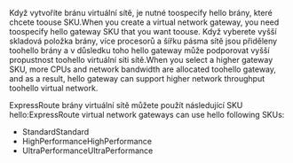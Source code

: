 <span data-ttu-id="f0003-101">Když vytvoříte bránu virtuální sítě, je nutné toospecify hello brány, které chcete toouse SKU.</span><span class="sxs-lookup"><span data-stu-id="f0003-101">When you create a virtual network gateway, you need toospecify hello gateway SKU that you want toouse.</span></span> <span data-ttu-id="f0003-102">Když vyberete vyšší skladová položka brány, více procesorů a šířku pásma sítě jsou přiděleny toohello brány a v důsledku toho hello gateway může podporovat vyšší propustnost toohello virtuální síti sítě.</span><span class="sxs-lookup"><span data-stu-id="f0003-102">When you select a higher gateway SKU, more CPUs and network bandwidth are allocated toohello gateway, and as a result, hello gateway can support higher network throughput toohello virtual network.</span></span> 

<span data-ttu-id="f0003-103">ExpressRoute brány virtuální sítě můžete použít následující SKU hello:</span><span class="sxs-lookup"><span data-stu-id="f0003-103">ExpressRoute virtual network gateways can use hello following SKUs:</span></span> 

* <span data-ttu-id="f0003-104">Standard</span><span class="sxs-lookup"><span data-stu-id="f0003-104">Standard</span></span>
* <span data-ttu-id="f0003-105">HighPerformance</span><span class="sxs-lookup"><span data-stu-id="f0003-105">HighPerformance</span></span>
* <span data-ttu-id="f0003-106">UltraPerformance</span><span class="sxs-lookup"><span data-stu-id="f0003-106">UltraPerformance</span></span>

